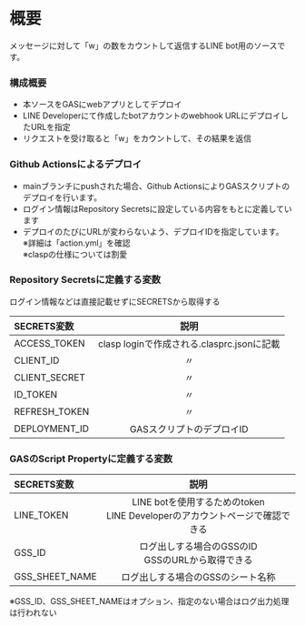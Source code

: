 # 概要 #

メッセージに対して「w」の数をカウントして返信するLINE bot用のソースです。

### 構成概要 ###

 - 本ソースをGASにwebアプリとしてデプロイ
 - LINE Developerにて作成したbotアカウントのwebhook URLにデプロイしたURLを指定
 - リクエストを受け取ると「w」をカウントして、その結果を返信

### Github Actionsによるデプロイ ###

 - mainブランチにpushされた場合、Github ActionsによりGASスクリプトのデプロイを行います。
 - ログイン情報はRepository Secretsに設定している内容をもとに定義しています
 - デプロイのたびにURLが変わらないよう、デプロイIDを指定しています。  
※詳細は「action.yml」を確認  
※claspの仕様については割愛  
  
### Repository Secretsに定義する変数 ###
ログイン情報などは直接記載せずにSECRETSから取得する
  
| SECRETS変数   | 説明 | 
| :------------- | :----: | 
| ACCESS_TOKEN  |   clasp loginで作成される.clasprc.jsonに記載   | 
| CLIENT_ID     |  〃 | 
| CLIENT_SECRET |  〃 | 
| ID_TOKEN      |  〃 | 
| REFRESH_TOKEN |  〃 | 
| DEPLOYMENT_ID |   GASスクリプトのデプロイID   | 
  
  
### GASのScript Propertyに定義する変数 ###
| SECRETS変数   | 説明 | 
| :------------- | :----: | 
| LINE_TOKEN  |  LINE botを使用するためのtoken<br>LINE Developerのアカウントページで確認できる  | 
| GSS_ID     | ログ出しする場合のGSSのID<br>GSSのURLから取得できる | 
| GSS_SHEET_NAME | ログ出しする場合のGSSのシート名称 | 

※GSS_ID、GSS_SHEET_NAMEはオプション、指定のない場合はログ出力処理は行われない